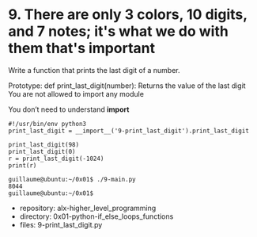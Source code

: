 # 9. There are only 3 colors, 10 digits, and 7 notes; it's what we do with them that's important



Write a function that prints the last digit of a number.

Prototype: def print_last_digit(number):
Returns the value of the last digit
You are not allowed to import any module

You don’t need to understand __import__
```guillaume@ubuntu:~/0x01$ cat 9-main.py
#!/usr/bin/env python3
print_last_digit = __import__('9-print_last_digit').print_last_digit

print_last_digit(98)
print_last_digit(0)
r = print_last_digit(-1024)
print(r)

guillaume@ubuntu:~/0x01$ ./9-main.py
8044
guillaume@ubuntu:~/0x01$ 
```


 - repository: alx-higher_level_programming
 - directory: 0x01-python-if_else_loops_functions
 - files: 9-print_last_digit.py
